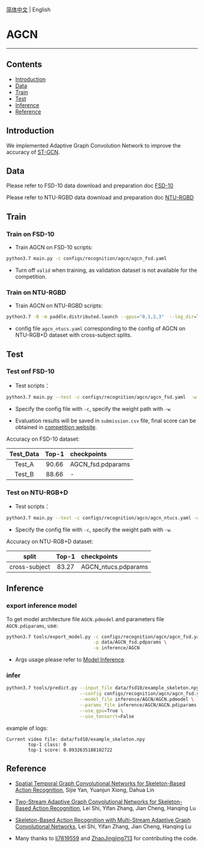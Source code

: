[简体中文](../../../zh-CN/model_zoo/recognition/agcn.md) | English

# AGCN

---
## Contents

- [Introduction](#Introduction)
- [Data](#Data)
- [Train](#Train)
- [Test](#Test)
- [Inference](#Inference)
- [Reference](#Reference)


## Introduction

We implemented Adaptive Graph Convolution Network to improve the accuracy of [ST-GCN](./stgcn.md).

## Data

Please refer to FSD-10 data download and preparation doc [FSD-10](../../dataset/fsd10.md)

Please refer to NTU-RGBD data download and preparation doc [NTU-RGBD](../../dataset/ntu-rgbd.md)

## Train

### Train on FSD-10

- Train AGCN on FSD-10 scripts:

```bash
python3.7 main.py -c configs/recognition/agcn/agcn_fsd.yaml
```

- Turn off `valid` when training, as validation dataset is not available for the competition.

### Train on NTU-RGBD

- Train AGCN on NTU-RGBD scripts:

```bash
python3.7 -B -m paddle.distributed.launch --gpus="0,1,2,3"  --log_dir=log_agcn  main.py  --validate -c configs/recognition/agcn/agcn_ntucs.yaml
```

- config file `agcn_ntucs.yaml` corresponding to the config of AGCN on NTU-RGB+D dataset with cross-subject splits.


## Test

### Test onf FSD-10

- Test scripts：

```bash
python3.7 main.py --test -c configs/recognition/agcn/agcn_fsd.yaml  -w output/AGCN/AGCN_epoch_00100.pdparams
```

- Specify the config file with `-c`, specify the weight path with `-w`.

- Evaluation results will be saved in `submission.csv` file, final score can be obtained in [competition website]().

Accuracy on FSD-10 dataset:

| Test_Data | Top-1 | checkpoints |
| :----: | :----: | :---- |
| Test_A | 90.66 | AGCN_fsd.pdparams|
| Test_B | 88.66 | - |


### Test on NTU-RGB+D

- Test scripts：

```bash
python3.7 main.py --test -c configs/recognition/agcn/agcn_ntucs.yaml -w output/AGCN/AGCN_best.pdparams
```

- Specify the config file with `-c`, specify the weight path with `-w`.

Accuracy on NTU-RGB+D dataset:

| split | Top-1 | checkpoints |
| :----: | :----: | :---- |
| cross-subject | 83.27 | AGCN_ntucs.pdparams|


## Inference

### export inference model

 To get model architecture file `AGCN.pdmodel` and parameters file `AGCN.pdiparams`, use:

```bash
python3.7 tools/export_model.py -c configs/recognition/agcn/agcn_fsd.yaml \
                                -p data/AGCN_fsd.pdparams \
                                -o inference/AGCN
```

- Args usage please refer to [Model Inference](https://github.com/PaddlePaddle/PaddleVideo/blob/release/2.0/docs/zh-CN/start.md#2-%E6%A8%A1%E5%9E%8B%E6%8E%A8%E7%90%86).

### infer

```bash
python3.7 tools/predict.py --input_file data/fsd10/example_skeleton.npy \
                           --config configs/recognition/agcn/agcn_fsd.yaml \
                           --model_file inference/AGCN/AGCN.pdmodel \
                           --params_file inference/AGCN/AGCN.pdiparams \
                           --use_gpu=True \
                           --use_tensorrt=False
```

example of logs:

```
Current video file: data/fsd10/example_skeleton.npy
        top-1 class: 0
        top-1 score: 0.8932635188102722
```


## Reference

- [Spatial Temporal Graph Convolutional Networks for Skeleton-Based Action Recognition](https://arxiv.org/abs/1801.07455), Sijie Yan, Yuanjun Xiong, Dahua Lin

- [Two-Stream Adaptive Graph Convolutional Networks for Skeleton-Based Action Recognition](https://arxiv.org/abs/1805.07694), Lei Shi, Yifan Zhang, Jian Cheng, Hanqing Lu

- [Skeleton-Based Action Recognition with Multi-Stream Adaptive Graph Convolutional Networks](https://arxiv.org/abs/1912.06971), Lei Shi, Yifan Zhang, Jian Cheng, Hanqing Lu

- Many thanks to [li7819559](https://github.com/li7819559) and [ZhaoJingjing713](https://github.com/ZhaoJingjing713) for contributing the code.
